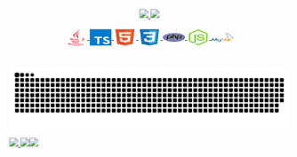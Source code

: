 <div align="center">
  <a href="https://github.com/piresGuilherme">
  <img height="180em" src="https://github-readme-stats.vercel.app/api?username=piresGuilherme&show_icons=true&theme=tokyonight&include_all_commits=true&count_private=true"/>
  <img height="180em" src="https://github-readme-stats.vercel.app/api/top-langs/?username=piresGuilherme&layout=compact&langs_count=7&theme=tokyonight"/>
</div>
  

  <div style="display: inline_block" align="center"><br>
  <img align="center" alt="piresGuilherme-Js" height="30" width="40" src="https://raw.githubusercontent.com/devicons/devicon/master/icons/java/java-plain.svg">
  <img align="center" alt="piresGuilherme-Ts" height="30" width="40" src="https://raw.githubusercontent.com/devicons/devicon/master/icons/typescript/typescript-plain.svg">
  <img align="center" alt="piresGuilherme-HTML" height="30" width="40" src="https://raw.githubusercontent.com/devicons/devicon/master/icons/html5/html5-original.svg">
  <img align="center" alt="piresGuilherme-CSS" height="30" width="40" src="https://raw.githubusercontent.com/devicons/devicon/master/icons/css3/css3-original.svg">
  <img align="center" alt="piresGuilherme-CSS" height="30" width="40" src="https://github.com/devicons/devicon/blob/master/icons/php/php-original.svg">    
  <img align="center" alt="piresGuilherme-CSS" height="30" width="40" src="https://github.com/devicons/devicon/blob/master/icons/nodejs/nodejs-original.svg"> 
  <img align="center" alt="piresGuilherme-CSS" height="30" width="40" src="https://github.com/devicons/devicon/blob/master/icons/mysql/mysql-original-wordmark.svg">     
</div>

  #
  
![Snake animation](https://github.com/RobertoDebarba/RobertoDebarba/blob/output/github-contribution-grid-snake.svg) 
 <div> 
  
  <a href="https://instagram.com/g._pires" target="_blank"><img src="https://img.shields.io/badge/-Instagram-%23E4405F?style=for-the-badge&logo=instagram&logoColor=white" target="_blank"> <a href="https://www.linkedin.com/in/guilherme-pires-viana-3a0851212/" target="_blank"><img src="https://img.shields.io/badge/-LinkedIn-%230077B5?style=for-the-badge&logo=linkedin&logoColor=white" target="_blank"><a href = "mailto:vianaguilhermepv@gmail.com"><img src="https://img.shields.io/badge/-Gmail-%23333?style=for-the-badge&logo=gmail&logoColor=white" target="_blank"></a></a>
 	
</div>



<!--
**piresGuilherme/piresGuilherme** is a ✨ _special_ ✨ repository because its `README.md` (this file) appears on your GitHub profile.

Here are some ideas to get you started:

- 🔭 I’m currently working on ...
- 🌱 I’m currently learning ...
- 👯 I’m looking to collaborate on ...
- 🤔 I’m looking for help with ...
- 💬 Ask me about ...
- 📫 How to reach me: ...
- 😄 Pronouns: ...
- ⚡ Fun fact: ...
-->
